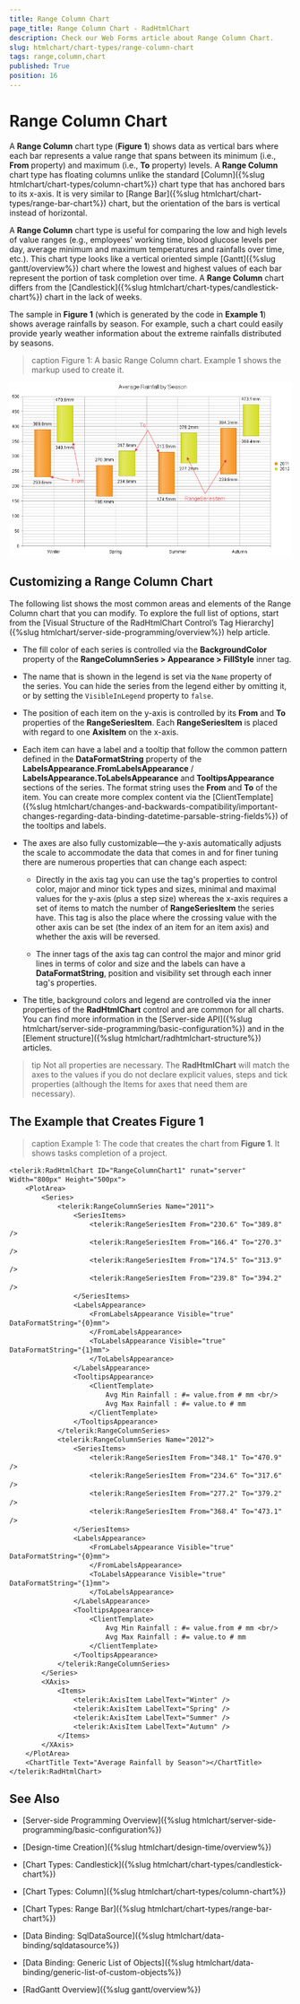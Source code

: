 ```yaml
---
title: Range Column Chart
page_title: Range Column Chart - RadHtmlChart
description: Check our Web Forms article about Range Column Chart.
slug: htmlchart/chart-types/range-column-chart
tags: range,column,chart
published: True
position: 16
---
```


# Range Column Chart

A **Range Column** chart type (**Figure 1**) shows data as vertical bars where each bar represents a value range that spans between its minimum (i.e., **From** property) and maximum (i.e., **To** property) levels. A **Range Column** chart type has floating columns unlike the standard [Column]({%slug htmlchart/chart-types/column-chart%}) chart type that has anchored bars to its x-axis. It is very similar to [Range Bar]({%slug htmlchart/chart-types/range-bar-chart%}) chart, but the orientation of the bars is vertical instead of horizontal.

A **Range Column** chart type is useful for comparing the low and high levels of value ranges (e.g., employees' working time, blood glucose levels per day, average minimum and maximum temperatures and rainfalls over time, etc.). This chart type looks like a vertical oriented simple [Gantt]({%slug gantt/overview%}) chart where the lowest and highest values of each bar represent the portion of task completion over time. A **Range Column** chart differs from the [Candlestick]({%slug htmlchart/chart-types/candlestick-chart%}) chart in the lack of weeks.

The sample in **Figure 1** (which is generated by the code in **Example 1**) shows average rainfalls by season. For example, such a chart could easily provide yearly weather information about the extreme rainfalls distributed by seasons.

>caption Figure 1: A basic Range Column chart. Example 1 shows the markup used to create it.

![htmlchart-range-column-chart](images/htmlchart-range-column-chart.png)

## Customizing a Range Column Chart

The following list shows the most common areas and elements of the Range Column chart that you can modify. To explore the full list of options, start from the [Visual Structure of the RadHtmlChart Control’s Tag Hierarchy]({%slug htmlchart/server-side-programming/overview%}) help article.

* The fill color of each series is controlled via the **BackgroundColor** property of the **RangeColumnSeries > Appearance > FillStyle** inner tag.

* The name that is shown in the legend is set via the `Name` property of the series. You can hide the series from the legend either by omitting it, or by setting the `VisibleInLegend` property to `false`.

* The position of each item on the y-axis is controlled by its **From** and **To** properties of the **RangeSeriesItem**. Each **RangeSeriesItem** is placed with regard to one **AxisItem** on the x-axis.

* Each item can have a label and a tooltip that follow the common pattern defined in the **DataFormatString** property of the **LabelsAppearance.FromLabelsAppearance** / **LabelsAppearance.ToLabelsAppearance** and **TooltipsAppearance** sections of the series. The format string uses the **From** and **To** of the item. You can create more complex content via the [ClientTemplate]({%slug htmlchart/changes-and-backwards-compatibility/important-changes-regarding-data-binding-datetime-parsable-string-fields%}) of the tooltips and labels.

* The axes are also fully customizable—the y-axis automatically adjusts the scale to accommodate the data that comes in and for finer tuning there are numerous properties that can change each aspect:

	* Directly in the axis tag you can use the tag's properties to control color, major and minor tick types and sizes, minimal and maximal values for the y-axis (plus a step size) whereas the x-axis requires a set of items to match the number of **RangeSeriesItem** the series have. This tag is also the place where the crossing value with the other axis can be set (the index of an item for an item axis) and whether the axis will be reversed.

	* The inner tags of the axis tag can control the major and minor grid lines in terms of color and size and the labels can have a **DataFormatString**, position and visibility set through each inner tag's properties.

* The title, background colors and legend are controlled via the inner properties of the **RadHtmlChart** control and are common for all charts. You can find more information in the [Server-side API]({%slug htmlchart/server-side-programming/basic-configuration%}) and in the [Element structure]({%slug htmlchart/radhtmlchart-structure%}) articles.

>tip Not all properties are necessary. The **RadHtmlChart** will match the axes to the values if you do not declare explicit values, steps and tick properties (although the Items for axes that need them are necessary).

## The Example that Creates Figure 1

>caption Example 1: The code that creates the chart from **Figure 1**. It shows tasks completion of a project.

````ASP.NET
<telerik:RadHtmlChart ID="RangeColumnChart1" runat="server" Width="800px" Height="500px">
	<PlotArea>
		<Series>
			<telerik:RangeColumnSeries Name="2011">
				<SeriesItems>
					<telerik:RangeSeriesItem From="230.6" To="389.8" />
					<telerik:RangeSeriesItem From="166.4" To="270.3" />
					<telerik:RangeSeriesItem From="174.5" To="313.9" />
					<telerik:RangeSeriesItem From="239.8" To="394.2" />
				</SeriesItems>
				<LabelsAppearance>
					<FromLabelsAppearance Visible="true" DataFormatString="{0}mm">
					</FromLabelsAppearance>
					<ToLabelsAppearance Visible="true" DataFormatString="{1}mm">
					</ToLabelsAppearance>
				</LabelsAppearance>
				<TooltipsAppearance>
					<ClientTemplate>
						Avg Min Rainfall : #= value.from # mm <br/>
						Avg Max Rainfall : #= value.to # mm
					</ClientTemplate>
				</TooltipsAppearance>
			</telerik:RangeColumnSeries>
			<telerik:RangeColumnSeries Name="2012">
				<SeriesItems>
					<telerik:RangeSeriesItem From="348.1" To="470.9" />
					<telerik:RangeSeriesItem From="234.6" To="317.6" />
					<telerik:RangeSeriesItem From="277.2" To="379.2" />
					<telerik:RangeSeriesItem From="368.4" To="473.1" />
				</SeriesItems>
				<LabelsAppearance>
					<FromLabelsAppearance Visible="true" DataFormatString="{0}mm">
					</FromLabelsAppearance>
					<ToLabelsAppearance Visible="true" DataFormatString="{1}mm">
					</ToLabelsAppearance>
				</LabelsAppearance>
				<TooltipsAppearance>
					<ClientTemplate>
						Avg Min Rainfall : #= value.from # mm <br/>
						Avg Max Rainfall : #= value.to # mm
					</ClientTemplate>
				</TooltipsAppearance>
			</telerik:RangeColumnSeries>
		</Series>
		<XAxis>
			<Items>
				<telerik:AxisItem LabelText="Winter" />
				<telerik:AxisItem LabelText="Spring" />
				<telerik:AxisItem LabelText="Summer" />
				<telerik:AxisItem LabelText="Autumn" />
			</Items>
		</XAxis>
	</PlotArea>
	<ChartTitle Text="Average Rainfall by Season"></ChartTitle>
</telerik:RadHtmlChart>
````

## See Also

 * [Server-side Programming Overview]({%slug htmlchart/server-side-programming/basic-configuration%})

 * [Design-time Creation]({%slug htmlchart/design-time/overview%})

 * [Chart Types: Candlestick]({%slug htmlchart/chart-types/candlestick-chart%})

 * [Chart Types: Column]({%slug htmlchart/chart-types/column-chart%})

 * [Chart Types: Range Bar]({%slug htmlchart/chart-types/range-bar-chart%})

 * [Data Binding: SqlDataSource]({%slug htmlchart/data-binding/sqldatasource%})

 * [Data Binding: Generic List of Objects]({%slug htmlchart/data-binding/generic-list-of-custom-objects%})
 
 * [RadGantt Overview]({%slug gantt/overview%})
